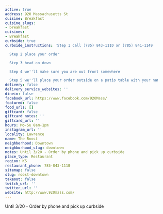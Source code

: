 ```yaml
---
active: true
address: 920 Massachusetts St
cuisine: Breakfast
cuisine_slugs:
- breakfast
cuisines:
- Breakfast
curbside: true
curbside_instructions: 'Step 1 call (785) 843-1110 or (785) 841-1149

  Step 2 place your order

  Step 3 head on down

  Step 4 we''ll make sure you are out front somewhere

  Step 5 we''ll place your order outside on a patio table with your name on it'
delivery: false
delivery_service_websites: ''
dinein: false
facebook_url: https://www.facebook.com/920Mass/
featured: false
food_urls: []
giftcard: false
giftcard_notes: ''
giftcard_url: ''
hours: Mo-Su 8am-1pm
instagram_url: ''
locality: Lawrence
name: The Roost
neighborhood: Downtown
neighborhood_slug: downtown
notes: Until 3/20 - Order by phone and pick up curbside
place_type: Restaurant
region: KS
restaurant_phone: 785-843-1110
sitemap: false
slug: roost-downtown
takeout: false
twitch_url: ''
twitter_url: ''
website: http://www.920mass.com/
---
```


Until 3/20 - Order by phone and pick up curbside